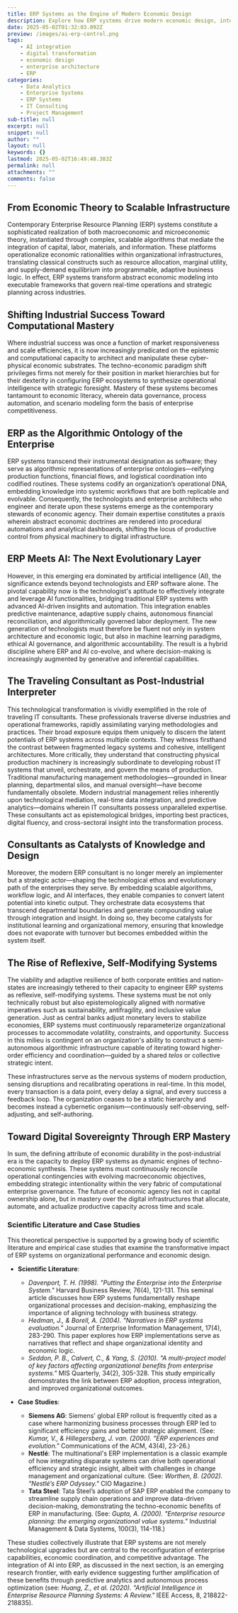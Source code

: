 ```yaml
---
title: ERP Systems as the Engine of Modern Economic Design
description: Explore how ERP systems drive modern economic design, integrating AI and data for strategic enterprise management and competitive advantage.
date: 2025-05-02T01:32:03.092Z
preview: /images/ai-erp-control.png
tags:
    - AI integration
    - digital transformation
    - economic design
    - enterprise architecture
    - ERP
categories:
    - Data Analytics
    - Enterprise Systems
    - ERP Systems
    - IT Consulting
    - Project Management
sub-title: null
excerpt: null
snippet: null
author: ""
layout: null
keywords: {}
lastmod: 2025-05-02T16:49:48.383Z
permalink: null
attachments: ""
comments: false
---
```


## From Economic Theory to Scalable Infrastructure

Contemporary Enterprise Resource Planning (ERP) systems constitute a sophisticated realization of both macroeconomic and microeconomic theory, instantiated through complex, scalable algorithms that mediate the integration of capital, labor, materials, and information. These platforms operationalize economic rationalities within organizational infrastructures, translating classical constructs such as resource allocation, marginal utility, and supply-demand equilibrium into programmable, adaptive business logic. In effect, ERP systems transform abstract economic modeling into executable frameworks that govern real-time operations and strategic planning across industries.

## Shifting Industrial Success Toward Computational Mastery

Where industrial success was once a function of market responsiveness and scale efficiencies, it is now increasingly predicated on the epistemic and computational capacity to architect and manipulate these cyber-physical economic substrates. The techno-economic paradigm shift privileges firms not merely for their position in market hierarchies but for their dexterity in configuring ERP ecosystems to synthesize operational intelligence with strategic foresight. Mastery of these systems becomes tantamount to economic literacy, wherein data governance, process automation, and scenario modeling form the basis of enterprise competitiveness.

## ERP as the Algorithmic Ontology of the Enterprise

ERP systems transcend their instrumental designation as software; they serve as algorithmic representations of enterprise ontologies—reifying production functions, financial flows, and logistical coordination into codified routines. These systems codify an organization’s operational DNA, embedding knowledge into systemic workflows that are both replicable and evolvable. Consequently, the technologists and enterprise architects who engineer and iterate upon these systems emerge as the contemporary stewards of economic agency. Their domain expertise constitutes a praxis wherein abstract economic doctrines are rendered into procedural automations and analytical dashboards, shifting the locus of productive control from physical machinery to digital infrastructure.

## ERP Meets AI: The Next Evolutionary Layer

However, in this emerging era dominated by artificial intelligence (AI), the significance extends beyond technologists and ERP software alone. The pivotal capability now is the technologist's aptitude to effectively integrate and leverage AI functionalities, bridging traditional ERP systems with advanced AI-driven insights and automation. This integration enables predictive maintenance, adaptive supply chains, autonomous financial reconciliation, and algorithmically governed labor deployment. The new generation of technologists must therefore be fluent not only in system architecture and economic logic, but also in machine learning paradigms, ethical AI governance, and algorithmic accountability. The result is a hybrid discipline where ERP and AI co-evolve, and where decision-making is increasingly augmented by generative and inferential capabilities.

## The Traveling Consultant as Post-Industrial Interpreter

This technological transformation is vividly exemplified in the role of traveling IT consultants. These professionals traverse diverse industries and operational frameworks, rapidly assimilating varying methodologies and practices. Their broad exposure equips them uniquely to discern the latent potentials of ERP systems across multiple contexts. They witness firsthand the contrast between fragmented legacy systems and cohesive, intelligent architectures. More critically, they understand that constructing physical production machinery is increasingly subordinate to developing robust IT systems that unveil, orchestrate, and govern the means of production. Traditional manufacturing management methodologies—grounded in linear planning, departmental silos, and manual oversight—have become fundamentally obsolete. Modern industrial management relies inherently upon technological mediation, real-time data integration, and predictive analytics—domains wherein IT consultants possess unparalleled expertise. These consultants act as epistemological bridges, importing best practices, digital fluency, and cross-sectoral insight into the transformation process.

## Consultants as Catalysts of Knowledge and Design

Moreover, the modern ERP consultant is no longer merely an implementer but a strategic actor—shaping the technological ethos and evolutionary path of the enterprises they serve. By embedding scalable algorithms, workflow logic, and AI interfaces, they enable companies to convert latent potential into kinetic output. They orchestrate data ecosystems that transcend departmental boundaries and generate compounding value through integration and insight. In doing so, they become catalysts for institutional learning and organizational memory, ensuring that knowledge does not evaporate with turnover but becomes embedded within the system itself.

## The Rise of Reflexive, Self-Modifying Systems

The viability and adaptive resilience of both corporate entities and nation-states are increasingly tethered to their capacity to engineer ERP systems as reflexive, self-modifying systems. These systems must be not only technically robust but also epistemologically aligned with normative imperatives such as sustainability, antifragility, and inclusive value generation. Just as central banks adjust monetary levers to stabilize economies, ERP systems must continuously reparameterize organizational processes to accommodate volatility, constraints, and opportunity. Success in this milieu is contingent on an organization's ability to construct a semi-autonomous algorithmic infrastructure capable of iterating toward higher-order efficiency and coordination—guided by a shared *telos* or collective strategic intent.

These infrastructures serve as the nervous systems of modern production, sensing disruptions and recalibrating operations in real-time. In this model, every transaction is a data point, every delay a signal, and every success a feedback loop. The organization ceases to be a static hierarchy and becomes instead a cybernetic organism—continuously self-observing, self-adjusting, and self-authoring.

## Toward Digital Sovereignty Through ERP Mastery

In sum, the defining attribute of economic durability in the post-industrial era is the capacity to deploy ERP systems as dynamic engines of techno-economic synthesis. These systems must continuously reconcile operational contingencies with evolving macroeconomic objectives, embedding strategic intentionality within the very fabric of computational enterprise governance. The future of economic agency lies not in capital ownership alone, but in mastery over the digital infrastructures that allocate, automate, and actualize productive capacity across time and scale.

### Scientific Literature and Case Studies

This theoretical perspective is supported by a growing body of scientific literature and empirical case studies that examine the transformative impact of ERP systems on organizational performance and economic design.

- **Scientific Literature**: 
    - *Davenport, T. H. (1998). "Putting the Enterprise into the Enterprise System."* Harvard Business Review, 76(4), 121-131. This seminal article discusses how ERP systems fundamentally reshape organizational processes and decision-making, emphasizing the importance of aligning technology with business strategy.
    - *Hedman, J., & Borell, A. (2004). "Narratives in ERP systems evaluation."* Journal of Enterprise Information Management, 17(4), 283-290. This paper explores how ERP implementations serve as narratives that reflect and shape organizational identity and economic logic.
    - *Seddon, P. B., Calvert, C., & Yang, S. (2010). "A multi-project model of key factors affecting organizational benefits from enterprise systems."* MIS Quarterly, 34(2), 305-328. This study empirically demonstrates the link between ERP adoption, process integration, and improved organizational outcomes.

- **Case Studies**:
    - **Siemens AG**: Siemens' global ERP rollout is frequently cited as a case where harmonizing business processes through ERP led to significant efficiency gains and better strategic alignment. (See: *Kumar, V., & Hillegersberg, J. van. (2000). "ERP experiences and evolution."* Communications of the ACM, 43(4), 23-26.)
    - **Nestlé**: The multinational's ERP implementation is a classic example of how integrating disparate systems can drive both operational efficiency and strategic insight, albeit with challenges in change management and organizational culture. (See: *Worthen, B. (2002). "Nestlé’s ERP Odyssey."* CIO Magazine.)
    - **Tata Steel**: Tata Steel’s adoption of SAP ERP enabled the company to streamline supply chain operations and improve data-driven decision-making, demonstrating the techno-economic benefits of ERP in manufacturing. (See: *Gupta, A. (2000). "Enterprise resource planning: the emerging organizational value systems."* Industrial Management & Data Systems, 100(3), 114-118.)

These studies collectively illustrate that ERP systems are not merely technological upgrades but are central to the reconfiguration of enterprise capabilities, economic coordination, and competitive advantage. The integration of AI into ERP, as discussed in the next section, is an emerging research frontier, with early evidence suggesting further amplification of these benefits through predictive analytics and autonomous process optimization (see: *Huang, Z., et al. (2020). "Artificial Intelligence in Enterprise Resource Planning Systems: A Review."* IEEE Access, 8, 218822-218835).
